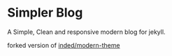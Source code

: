 # Simpler Blog 

A Simple, Clean and responsive modern blog for jekyll.

forked version of [inded/modern-theme](https://github.com/inded/Jekyll_modern-blog)

